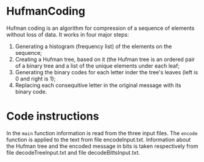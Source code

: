 # HufmanCoding
Hufman coding is an algorithm for compression of a sequence of elements without loss of data. It works in four major steps:
1) Generating a histogram (frequency list) of the elements on the sequence;
2) Creating a Hufman tree, based on it (the Hufman tree is an ordered pair of a binary tree and a list of the unique elements under each leaf;
3) Generating the binary codes for each letter inder the tree's leaves (left is 0 and right is 1);
4) Replacing each consequitive letter in the original message with its binary code.

# Code instructions

In the `main` function information is read from the three input files.
The `encode` function is applied to the text from file encodeInput.txt.
Information about the Hufman tree and the encoded message in bits is taken
respectively from file decodeTreeInput.txt and file decodeBittsInput.txt.
